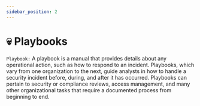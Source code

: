 ```yaml
---
sidebar_position: 2
---
```


# 💀 Playbooks

`Playbook:` A playbook is a manual that provides details about any operational action, such as how to respond to an incident. Playbooks, which vary from one organization to the next, guide analysts in how to handle a security incident before, during, and after it has occurred. Playbooks can pertain to security or compliance reviews, access management, and many other organizational tasks that require a documented process from beginning to end.
